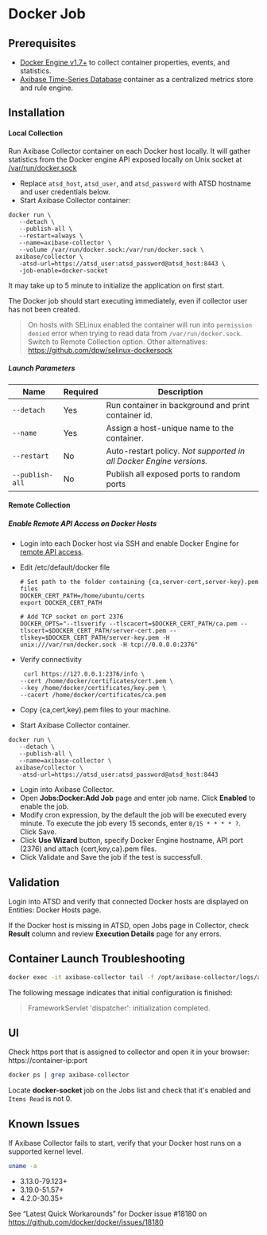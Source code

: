 # Docker Job

## Prerequisites

* [Docker Engine v1.7+](https://docs.docker.com/engine/installation/) to collect container properties, events, and statistics.
* [Axibase Time-Series Database](../atsd-install.md) container as a centralized metrics store and rule engine.

## Installation

#### Local Collection

Run Axibase Collector container on each Docker host locally. It will gather statistics from the Docker engine API exposed locally on Unix socket at [/var/run/docker.sock](https://docs.docker.com/engine/reference/api/docker_remote_api/)

- Replace `atsd_host`, `atsd_user`, and `atsd_password` with ATSD hostname and user credentials below.
- Start Axibase Collector container:

```properties
docker run \
   --detach \
   --publish-all \
   --restart=always \   
   --name=axibase-collector \
   --volume /var/run/docker.sock:/var/run/docker.sock \
  axibase/collector \
   -atsd-url=https://atsd_user:atsd_password@atsd_host:8443 \
   -job-enable=docker-socket
```

It may take up to 5 minute to initialize the application on first start.

The Docker job should start executing immediately, even if collector user has not been created. 

> On hosts with SELinux enabled the container will run into `permission denied` error when trying to read data from  `/var/run/docker.sock`. Switch to Remote Collection option. Other alternatives: https://github.com/dpw/selinux-dockersock

##### Launch Parameters

**Name** | **Required** | **Description**
----- | ----- | -----
`--detach` | Yes | Run container in background and print container id.
`--name` | Yes | Assign a host-unique name to the container.
`--restart` | No | Auto-restart policy. _Not supported in all Docker Engine versions._
`--publish-all` | No | Publish all exposed ports to random ports

#### Remote Collection

##### Enable Remote API Access on Docker Hosts

* Login into each Docker host via SSH and enable Docker Engine for [remote API access](https://docs.docker.com/engine/security/https/#create-a-ca-server-and-client-keys-with-openssl).

* Edit /etc/default/docker file

   ```properties
   # Set path to the folder containing {ca,server-cert,server-key}.pem files
   DOCKER_CERT_PATH=/home/ubuntu/certs
   export DOCKER_CERT_PATH
   
   # Add TCP socket on port 2376
   DOCKER_OPTS="--tlsverify --tlscacert=$DOCKER_CERT_PATH/ca.pem --tlscert=$DOCKER_CERT_PATH/server-cert.pem --tlskey=$DOCKER_CERT_PATH/server-key.pem -H unix:///var/run/docker.sock -H tcp://0.0.0.0:2376"
   ```
   
* Verify connectivity
  
  ```properties 
   curl https://127.0.0.1:2376/info \
  --cert /home/docker/certificates/cert.pem \
  --key /home/docker/certificates/key.pem \
  --cacert /home/docker/certificates/ca.pem
  ```
   
* Copy {ca,cert,key}.pem files to your machine.

* Start Axibase Collector container.

```properties
docker run \
   --detach \
   --publish-all \
   --name=axibase-collector \
  axibase/collector \
   -atsd-url=https://atsd_user:atsd_password@atsd_host:8443
```

* Login into Axibase Collector. 
* Open **Jobs:Docker:Add Job** page and enter job name. Click **Enabled** to enable the job.
* Modify cron expression, by the default the job will be executed every minute. To execute the job every 15 seconds, enter `0/15 * * * * ?`. Click Save.
* Click **Use Wizard** button, specify Docker Engine hostname, API port (2376) and attach {cert,key,ca}.pem files.
* Click Validate and Save the job if the test is successfull.
    
## Validation

Login into ATSD and verify that connected Docker hosts are displayed on Entities: Docker Hosts page.

If the Docker host is missing in ATSD, open Jobs page in Collector, check **Result** column and review **Execution Details** page for any errors.

## Container Launch Troubleshooting

```sh
docker exec -it axibase-collector tail -f /opt/axibase-collector/logs/axibase-collector.log
```

The following message indicates that initial configuration is finished:

> FrameworkServlet 'dispatcher': initialization completed.

## UI

Check https port that is assigned to collector and open it in your browser: https://container-ip:port

```sh
docker ps | grep axibase-collector
```

Locate **docker-socket** job on the Jobs list and check that it's enabled and `Items Read` is not 0.

## Known Issues

If Axibase Collector fails to start, verify that your Docker host runs on a supported kernel level.

```sh
uname -a
```

* 3.13.0-79.123+
* 3.19.0-51.57+
* 4.2.0-30.35+

See “Latest Quick Workarounds” for Docker issue #18180 on https://github.com/docker/docker/issues/18180
